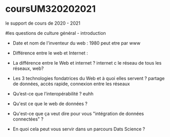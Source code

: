 # coursUM320202021
le support de cours de 2020 - 2021

#les questions de culture général - introduction

* Date et nom de l'inventeur du web :
1980 peut etre par www

* Différence entre le web et Internet :

* La différence entre le Web et internet ?
internet c le réseau de tous les réseaux,
web?

* Les 3 technologies fondatrices du Web et à quoi elles servent ?
partage de données, accès rapide, connexion entre les réseaux

* Qu’est-ce que l’interopérabilité ?
euhh

* Qu'est ce que le web de données ?


* Qu'est-ce que ça veut dire pour vous "intégration de données connectées" ?

* En quoi cela peut vous servir dans un parcours Dats Science ?
